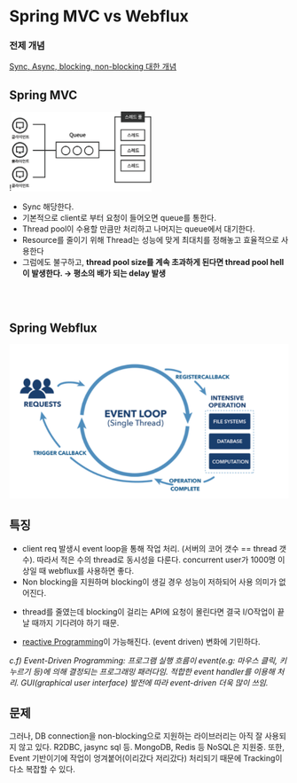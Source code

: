 # Spring MVC vs Webflux

### 전제 개념
[Sync, Async, blocking, non-blocking 대한 개념](./syncAsyncBlock.md)


## Spring MVC
!<img src = "./images/mvc.png" width = "50%">

* Sync 해당한다.
* 기본적으로 client로 부터 요청이 들어오면 queue를 통한다.
* Thread pool이 수용할 만큼만 처리하고 나머지는 queue에서 대기한다.
* Resource를 줄이기 위해 Thread는 성능에 맞게 최대치를 정해놓고 효율적으로 사용한다
* 그럼에도 불구하고, **thread pool size를 계속 초과하게 된다면 thread pool hell이 발생한다. → 평소의 배가 되는 delay 발생**

<br><br>

## Spring Webflux
![](./images/webflux.png)

## 특징
* client req 발생시 event loop을 통해 작업 처리. (서버의 코어 갯수 == thread 갯수). 따라서 적은 수의 thread로 동시성을 다룬다. concurrent user가 1000명 이상일 때 webflux를 사용하면 좋다.
* Non blocking을 지원하며 blocking이 생길 경우 성능이 저하되어 사용 의미가 없어진다.
- thread를 줄였는데 blocking이 걸리는 API에 요청이 몰린다면 결국 I/O작업이 끝날 때까지 기다려야 하기 때문.
* [reactive Programming](./reactive.md)이 가능해진다. (event driven) 변화에 기민하다.

 _c.f) Event-Driven Programming: 프로그램 실행 흐름이 event(e.g: 마우스 클릭, 키 누르기 등)에 의해 결정되는 프로그래밍 패러다임. 적합한 event handler를 이용해 처리. GUI(graphical user interface) 발전에 따라 event-driven 더욱 많이 쓰임._
 
## 문제
그러나, DB connection을 non-blocking으로 지원하는 라이브러리는 아직 잘 사용되지 않고 있다. R2DBC, jasync sql 등. MongoDB, Redis 등 NoSQL은 지원중.
또한, Event 기반이기에 작업이 엉겨붙어(이리갔다 저리갔다) 처리되기 때문에 Tracking이 다소 복잡할 수 있다.
